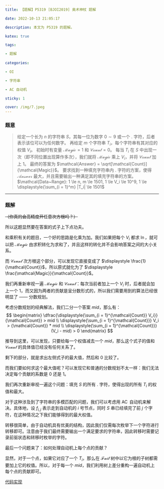 ```yaml
---
title: 【题解】P5319 [BJOI2019] 奥术神杖 题解

date: 2022-10-13 21:05:17

description: 本文为 P5319 的题解。

katex: true

tags:

- 题解
 
categories: 

- OI

- 字符串

- AC 自动机

sticky: 1

cover: /img/7.jpeg
---
```


### 题意

> 给定一个长为 $n$ 的字符串 $S$，其每一位为数字 $0\sim 9$ 或一个 $.$ 字符，后者表示该位可以为任何数字。
> 再给定 $m$ 个字符串 $T_i$，每个字符串有其对应的权值 $V_i$。
> 初始时有变量 $\mathcal{Magic} = 1$ 和 $\mathcal{Count} = 0$。
> 每当 $T_i$ 在 $S$ 中出现一次（即不同位置出现算作多次），我们就将 $\mathcal{Magic}$ 乘上 $V_i$，并将 $\mathcal{Count}$ 加上 $1$。
> 最终的答案为 $\mathcal{Answer} = \sqrt[\mathcal{Count}]{\mathcal{Magic}}$。
> 要求找到一种填充字符串内 $.$ 字符的方案，使得 $\mathcal{Answer}$ 最大，并且需要输出一种满足其的填充字符串的方案。
> $\mathcal{Data~Range}: 1 \le n, m \le 1501, 1 \le V_i \le 10^9, 1 \le \displaystyle{\sum_{i = 1}^m} |T_i| \le 1501$

------

### 题解

~~（你真的会高精度开任意次方根吗？）~~

所以这题显然要在答案的式子上下点功夫。

和乘积有关的题目，一个好的思路是化乘为加。我们如果把每个 $V_i$ 都求 $\ln$，就可以把 $\mathcal{Magic}$ 由求积转化为求和了，并且这样的转化并不会影响答案之间的大小关系。

而 $\mathcal{Count}$ 次方根这个部分，可以发现它直接变成了 $\displaystyle \frac{1}{\mathcal{Count}}$，所以原式就化为了 $\displaystyle \frac{\mathcal{Magic}}{\mathcal{Count}}$。

我们再重新审视一遍 $\mathcal{Magic}$ 和 $\mathcal{Count}$：每次当前者加上一个 $V_i$ 时，后者就会加上一个 $1$，而又因为两者的贡献是呈分数形式的，所以我们需要用到的算法已经很明显了 —— 分数规划。

考虑分数规划的经典解法，我们二分一个答案 $mid$，那么有：
$$
\begin{matrix}
\dfrac{\displaystyle{\sum_{i = 1}^{\mathcal{Count}} V_i}}{\mathcal{Count}} > mid
\\
\displaystyle{\sum_{i = 1}^{\mathcal{Count}}} V_i > {\mathcal{Count}} * mid
\\
\displaystyle{\sum_{i = 1}^{\mathcal{Count}}} (V_i - mid) > 0
\end{matrix}
$$

推导到这里，可以发现，只要给每一个权值减去一个 $mid$，那么这个式子的值和 $\mathcal{Count}$ 的具体值已经没有任何关系了。

剩下的部分，就是求出左侧式子的最大值，然后和 $0$ 比较了。

而我们要如何求这个最大值呢？可以发现它和普通的分数规划不太一样：我们无法决定每个贡献的系数是 $0$ 还是 $1$。

我们再次重新审视一遍这个问题：填充 $S$ 的所有 $.$ 字符，使得出现的所有 $T_i$ 的权值和最大。

对于这种涉及到了字符串的多模匹配的问题，我们可以考虑用 $\operatorname{AC}$ 自动机来解决。具体地，设 $f_{i, j}$ 表示走到自动机的 $i$ 号节点，同时 $S$ 串已经填完了前 $j$ 个字符，在这种情况之下我们能够得到的最大权值。

转移很简单，由于自动机具有优美的结构，因此我们仅需每次枚举下一个字符进行转移即可。注意由于我们最终需要输出一个满足要求的字符串，因此转移时需要记录前驱状态和转移时枚举的字符。

最后一个问题来了：如何处理自动机上每个点的贡献？

显然，对于一个点，如果它对应了一个 $T_i$，那么在 $\mathcal{Fail}$ 树中以它为根的子树都需要加上它的权值。所以，对于每一个 $mid$，我们利用树上差分重构一遍自动机上每个点的贡献即可。

[代码实现](https://www.luogu.com.cn/record/72377748)